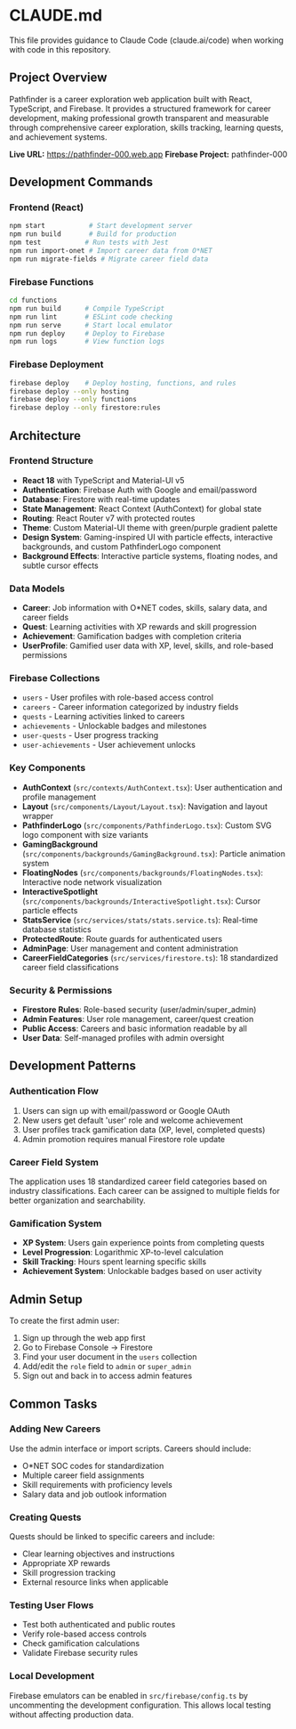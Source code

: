# CLAUDE.md

This file provides guidance to Claude Code (claude.ai/code) when working with code in this repository.

## Project Overview

Pathfinder is a career exploration web application built with React, TypeScript, and Firebase. It provides a structured framework for career development, making professional growth transparent and measurable through comprehensive career exploration, skills tracking, learning quests, and achievement systems.

**Live URL:** https://pathfinder-000.web.app
**Firebase Project:** pathfinder-000

## Development Commands

### Frontend (React)
```bash
npm start           # Start development server
npm run build       # Build for production
npm test           # Run tests with Jest
npm run import-onet # Import career data from O*NET
npm run migrate-fields # Migrate career field data
```

### Firebase Functions
```bash
cd functions
npm run build      # Compile TypeScript
npm run lint       # ESLint code checking
npm run serve      # Start local emulator
npm run deploy     # Deploy to Firebase
npm run logs       # View function logs
```

### Firebase Deployment
```bash
firebase deploy    # Deploy hosting, functions, and rules
firebase deploy --only hosting
firebase deploy --only functions
firebase deploy --only firestore:rules
```

## Architecture

### Frontend Structure
- **React 18** with TypeScript and Material-UI v5
- **Authentication**: Firebase Auth with Google and email/password
- **Database**: Firestore with real-time updates
- **State Management**: React Context (AuthContext) for global state
- **Routing**: React Router v7 with protected routes
- **Theme**: Custom Material-UI theme with green/purple gradient palette
- **Design System**: Gaming-inspired UI with particle effects, interactive backgrounds, and custom PathfinderLogo component
- **Background Effects**: Interactive particle systems, floating nodes, and subtle cursor effects

### Data Models
- **Career**: Job information with O*NET codes, skills, salary data, and career fields
- **Quest**: Learning activities with XP rewards and skill progression
- **Achievement**: Gamification badges with completion criteria
- **UserProfile**: Gamified user data with XP, level, skills, and role-based permissions

### Firebase Collections
- `users` - User profiles with role-based access control
- `careers` - Career information categorized by industry fields
- `quests` - Learning activities linked to careers
- `achievements` - Unlockable badges and milestones
- `user-quests` - User progress tracking
- `user-achievements` - User achievement unlocks

### Key Components
- **AuthContext** (`src/contexts/AuthContext.tsx`): User authentication and profile management
- **Layout** (`src/components/Layout/Layout.tsx`): Navigation and layout wrapper
- **PathfinderLogo** (`src/components/PathfinderLogo.tsx`): Custom SVG logo component with size variants
- **GamingBackground** (`src/components/backgrounds/GamingBackground.tsx`): Particle animation system
- **FloatingNodes** (`src/components/backgrounds/FloatingNodes.tsx`): Interactive node network visualization
- **InteractiveSpotlight** (`src/components/backgrounds/InteractiveSpotlight.tsx`): Cursor particle effects
- **StatsService** (`src/services/stats/stats.service.ts`): Real-time database statistics
- **ProtectedRoute**: Route guards for authenticated users
- **AdminPage**: User management and content administration
- **CareerFieldCategories** (`src/services/firestore.ts`): 18 standardized career field classifications

### Security & Permissions
- **Firestore Rules**: Role-based security (user/admin/super_admin)
- **Admin Features**: User role management, career/quest creation
- **Public Access**: Careers and basic information readable by all
- **User Data**: Self-managed profiles with admin oversight

## Development Patterns

### Authentication Flow
1. Users can sign up with email/password or Google OAuth
2. New users get default 'user' role and welcome achievement
3. User profiles track gamification data (XP, level, completed quests)
4. Admin promotion requires manual Firestore role update

### Career Field System
The application uses 18 standardized career field categories based on industry classifications. Each career can be assigned to multiple fields for better organization and searchability.

### Gamification System
- **XP System**: Users gain experience points from completing quests
- **Level Progression**: Logarithmic XP-to-level calculation
- **Skill Tracking**: Hours spent learning specific skills
- **Achievement System**: Unlockable badges based on user activity

## Admin Setup

To create the first admin user:
1. Sign up through the web app first
2. Go to Firebase Console → Firestore
3. Find your user document in the `users` collection
4. Add/edit the `role` field to `admin` or `super_admin`
5. Sign out and back in to access admin features

## Common Tasks

### Adding New Careers
Use the admin interface or import scripts. Careers should include:
- O*NET SOC codes for standardization
- Multiple career field assignments
- Skill requirements with proficiency levels
- Salary data and job outlook information

### Creating Quests
Quests should be linked to specific careers and include:
- Clear learning objectives and instructions
- Appropriate XP rewards
- Skill progression tracking
- External resource links when applicable

### Testing User Flows
- Test both authenticated and public routes
- Verify role-based access controls
- Check gamification calculations
- Validate Firebase security rules

### Local Development
Firebase emulators can be enabled in `src/firebase/config.ts` by uncommenting the development configuration. This allows local testing without affecting production data.